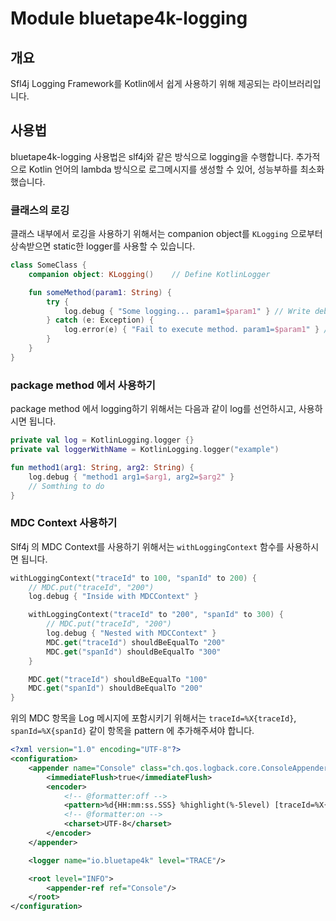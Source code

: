 # Module bluetape4k-logging

## 개요

Sfl4j Logging Framework를 Kotlin에서 쉽게 사용하기 위해 제공되는 라이브러리입니다.

## 사용법

bluetape4k-logging 사용법은 slf4j와 같은 방식으로 logging을 수행합니다.
추가적으로 Kotlin 언어의 lambda 방식으로 로그메시지를 생성할 수 있어, 성능부하를 최소화했습니다.

### 클래스의 로깅

클래스 내부에서 로깅을 사용하기 위해서는 companion object를 `KLogging` 으로부터 상속받으면 static한 logger를 사용할 수 있습니다.

```kotlin
class SomeClass {
    companion object: KLogging()    // Define KotlinLogger

    fun someMethod(param1: String) {
        try {
            log.debug { "Some logging... param1=$param1" } // Write debug log message
        } catch (e: Exception) {
            log.error(e) { "Fail to execute method. param1=$param1" } // Write error log message
        }
    }
}
```

### package method 에서 사용하기

package method 에서 logging하기 위해서는 다음과 같이 log를 선언하시고, 사용하시면 됩니다.

```kotlin
private val log = KotlinLogging.logger {}
private val loggerWithName = KotlinLogging.logger("example")

fun method1(arg1: String, arg2: String) {
    log.debug { "method1 arg1=$arg1, arg2=$arg2" }
    // Somthing to do
}
```

### MDC Context 사용하기

Slf4j 의 MDC Context를 사용하기 위해서는 `withLoggingContext` 함수를 사용하시면 됩니다.

```kotlin
withLoggingContext("traceId" to 100, "spanId" to 200) {
    // MDC.put("traceId", "200")
    log.debug { "Inside with MDCContext" }

    withLoggingContext("traceId" to "200", "spanId" to 300) {
        // MDC.put("traceId", "200")
        log.debug { "Nested with MDCContext" }
        MDC.get("traceId") shouldBeEqualTo "200"
        MDC.get("spanId") shouldBeEqualTo "300"
    }

    MDC.get("traceId") shouldBeEqualTo "100"
    MDC.get("spanId") shouldBeEqualTo "200"
}
```

위의 MDC 항목을 Log 메시지에 포함시키기 위해서는 `traceId=%X{traceId}`, `spanId=%X{spanId}` 같이 항목을 pattern 에 추가해주셔야 합니다.

```xml
<?xml version="1.0" encoding="UTF-8"?>
<configuration>
    <appender name="Console" class="ch.qos.logback.core.ConsoleAppender">
        <immediateFlush>true</immediateFlush>
        <encoder>
            <!-- @formatter:off -->
            <pattern>%d{HH:mm:ss.SSS} %highlight(%-5level) [traceId=%X{traceId}][spanId=%X{spanId}][%.24thread] %logger{36}:%line: %msg%n%throwable</pattern>
            <!-- @formatter:on -->
            <charset>UTF-8</charset>
        </encoder>
    </appender>

    <logger name="io.bluetape4k" level="TRACE"/>

    <root level="INFO">
        <appender-ref ref="Console"/>
    </root>
</configuration>
```
